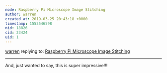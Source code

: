 ```yaml
---
node: Raspberry Pi Microscope Image Stitching 
author: warren
created_at: 2019-03-25 20:43:18 +0000
timestamp: 1553546598
nid: 18826
cid: 23424
uid: 1
---
```




[warren](../profile/warren) replying to: [Raspberry Pi Microscope Image Stitching ](../notes/MaggPi/03-23-2019/raspberry-pi-microscope-image-stitching)

----
And, just wanted to say, this is super impressive!!!